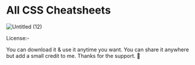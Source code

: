 # All CSS Cheatsheets
![Untitled (12)](https://user-images.githubusercontent.com/87852919/164160965-49085d9e-3565-4709-83bb-5da7feeb5c2c.png)

License:-

You can download it & use it anytime you want.
You can share it anywhere but add a small credit to me.
Thanks for the support. 💜
